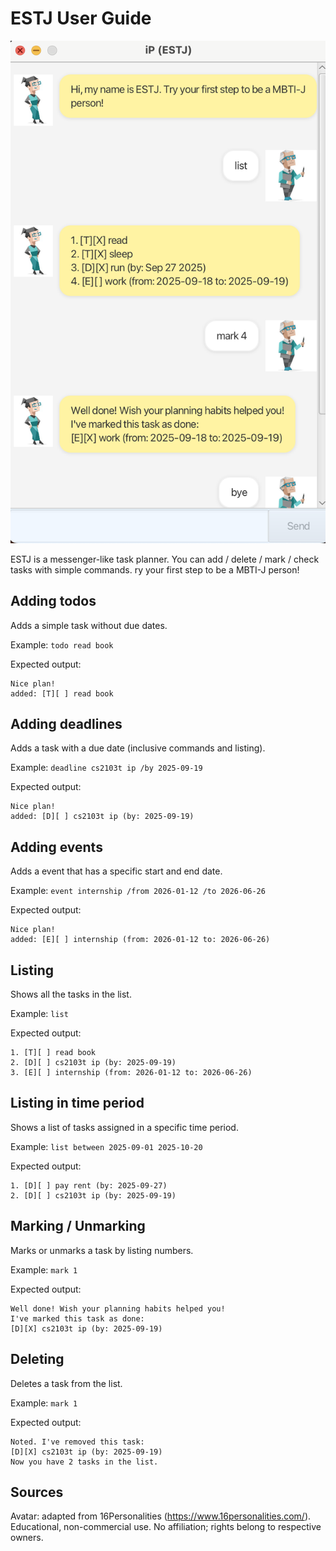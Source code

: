 # ESTJ User Guide

![Main UI](docs/Ui.png)

ESTJ is a messenger-like task planner.
You can add / delete / mark / check tasks with simple commands.
ry your first step to be a MBTI-J person!

## Adding todos

Adds a simple task without due dates.

Example: `todo read book`

Expected output:
```
Nice plan!
added: [T][ ] read book
```

## Adding deadlines

Adds a task with a due date (inclusive commands and listing).

Example: `deadline cs2103t ip /by 2025-09-19`

Expected output:
```
Nice plan!
added: [D][ ] cs2103t ip (by: 2025-09-19)
```

## Adding events

Adds a event that has a specific start and end date.

Example: `event internship /from 2026-01-12 /to 2026-06-26`

Expected output:
```
Nice plan!
added: [E][ ] internship (from: 2026-01-12 to: 2026-06-26)
```

## Listing

Shows all the tasks in the list.

Example: `list`

Expected output:
```
1. [T][ ] read book
2. [D][ ] cs2103t ip (by: 2025-09-19)
3. [E][ ] internship (from: 2026-01-12 to: 2026-06-26)
```

## Listing in time period

Shows a list of tasks assigned in a specific time period.

Example: `list between 2025-09-01 2025-10-20`

Expected output:
```
1. [D][ ] pay rent (by: 2025-09-27)
2. [D][ ] cs2103t ip (by: 2025-09-19)
```

## Marking / Unmarking

Marks or unmarks a task by listing numbers.

Example: `mark 1`

Expected output:
```
Well done! Wish your planning habits helped you!
I've marked this task as done:
[D][X] cs2103t ip (by: 2025-09-19)
```

## Deleting

Deletes a task from the list.

Example: `mark 1`

Expected output:
```
Noted. I've removed this task:
[D][X] cs2103t ip (by: 2025-09-19)
Now you have 2 tasks in the list.
```

## Sources

Avatar: adapted from 16Personalities (https://www.16personalities.com/). 
Educational, non-commercial use. No affiliation; 
rights belong to respective owners.
